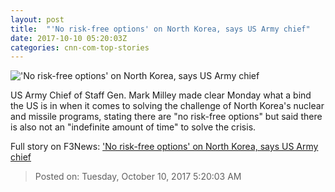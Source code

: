 ```yaml
---
layout: post
title:  "'No risk-free options' on North Korea, says US Army chief"
date: 2017-10-10 05:20:03Z
categories: cnn-com-top-stories
---
```


!['No risk-free options' on North Korea, says US Army chief](http://i2.cdn.cnn.com/cnnnext/dam/assets/171009150338-mark-milley-us-army-chief-of-staff-super-tease.jpg)

US Army Chief of Staff Gen. Mark Milley made clear Monday what a bind the US is in when it comes to solving the challenge of North Korea's nuclear and missile programs, stating there are "no risk-free options" but said there is also not an "indefinite amount of time" to solve the crisis.


Full story on F3News: ['No risk-free options' on North Korea, says US Army chief](http://www.f3nws.com/n/4YmvVF)

> Posted on: Tuesday, October 10, 2017 5:20:03 AM
